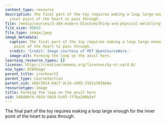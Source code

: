 ```yaml
---
content_type: resource
description: The final part of the toy requires making a loop large enough for the
  inner point of the heart to pass through.
file: /media/courses/3-a04-modern-blacksmithing-and-physical-metallurgy-fall-2008/546d0bf4f83358295c07ff7ba200b2ef_130.jpg
file_size: 95643
file_type: image/jpeg
image_metadata:
  caption: The final part of the toy requires making a loop large enough for the inner
    point of the heart to pass through.
  credit: 'Credit: Image courtesy of MIT OpenCourseWare.'
  image-alt: Forming the loop on the anvil horn.
learning_resource_types: []
license: https://creativecommons.org/licenses/by-nc-sa/4.0/
ocw_type: OCWImage
parent_title: ironheart2
parent_type: CourseSection
parent_uid: eb0c3014-64c7-3c24-c095-2161e7810e0a
resourcetype: Image
title: Forming the loop on the anvil horn
uid: 546d0bf4-f833-5829-5c07-ff7ba200b2ef
---
```

The final part of the toy requires making a loop large enough for the inner point of the heart to pass through.